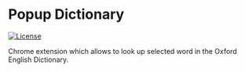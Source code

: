 # Popup Dictionary
[![License](http://img.shields.io/:license-mit-green.svg)](http://doge.mit-license.org)

Chrome extension which allows to look up selected word in the Oxford English Dictionary.

